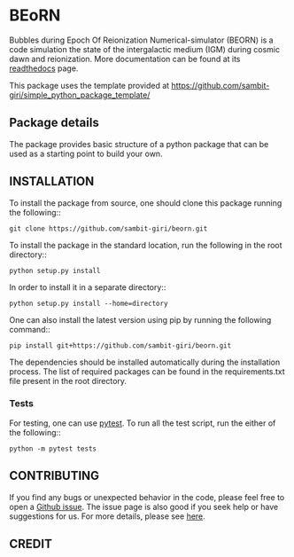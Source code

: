 # BEoRN 

Bubbles during Epoch Of Reionization Numerical-simulator (BEORN) is a code simulation the state of the intergalactic medium (IGM) during cosmic dawn and reionization. More documentation can be found at its [readthedocs](https://beorn.readthedocs.io/) page.

This package uses the template provided at https://github.com/sambit-giri/simple_python_package_template/ 

## Package details

The package provides basic structure of a python package that can be used as a starting point to build your own.

## INSTALLATION

To install the package from source, one should clone this package running the following::

    git clone https://github.com/sambit-giri/beorn.git

To install the package in the standard location, run the following in the root directory::

    python setup.py install

In order to install it in a separate directory::

    python setup.py install --home=directory

One can also install the latest version using pip by running the following command::

    pip install git+https://github.com/sambit-giri/beorn.git

The dependencies should be installed automatically during the installation process. The list of required packages can be found in the requirements.txt file present in the root directory.

### Tests

For testing, one can use [pytest](https://docs.pytest.org/en/stable/). To run all the test script, run the either of the following::

    python -m pytest tests
    
## CONTRIBUTING

If you find any bugs or unexpected behavior in the code, please feel free to open a [Github issue](https://github.com/sambit-giri/beorn/issues). The issue page is also good if you seek help or have suggestions for us. For more details, please see [here](https://beorn.readthedocs.io/contributing.html).

## CREDIT
